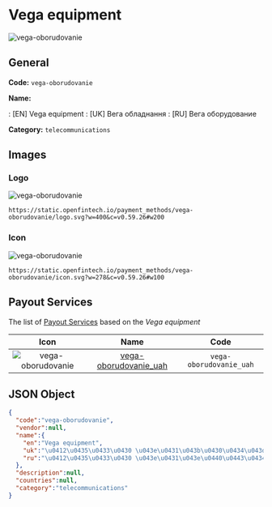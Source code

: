 
# Vega equipment 
![vega-oborudovanie](https://static.openfintech.io/payment_methods/vega-oborudovanie/logo.svg?w=400&c=v0.59.26#w200)  

## General 
**Code:** `vega-oborudovanie` 
 
**Name:** 
 
:	[EN] Vega equipment 
:	[UK] Вега обладнання 
:	[RU] Вега оборудование 
 
**Category:** `telecommunications` 
 

## Images 

### Logo 
![vega-oborudovanie](https://static.openfintech.io/payment_methods/vega-oborudovanie/logo.svg?w=400&c=v0.59.26#w200)  

```
https://static.openfintech.io/payment_methods/vega-oborudovanie/logo.svg?w=400&c=v0.59.26#w200
```  

### Icon 
![vega-oborudovanie](https://static.openfintech.io/payment_methods/vega-oborudovanie/icon.svg?w=278&c=v0.59.26#w100)  

```
https://static.openfintech.io/payment_methods/vega-oborudovanie/icon.svg?w=278&c=v0.59.26#w100
```  

## Payout Services 
 
The list of [Payout Services](/payout-services/) based on the _Vega equipment_ 

|Icon|Name|Code| 
|:---:|:---:|:---:| 
|![vega-oborudovanie](https://static.openfintech.io/payout_methods/vega-oborudovanie/icon.svg?w=278&c=v0.59.26#w40) |[vega-oborudovanie_uah](/payout-services/vega-oborudovanie_uah/)|`vega-oborudovanie_uah`| 
 

## JSON Object 

```json
{
  "code":"vega-oborudovanie",
  "vendor":null,
  "name":{
    "en":"Vega equipment",
    "uk":"\u0412\u0435\u0433\u0430 \u043e\u0431\u043b\u0430\u0434\u043d\u0430\u043d\u043d\u044f",
    "ru":"\u0412\u0435\u0433\u0430 \u043e\u0431\u043e\u0440\u0443\u0434\u043e\u0432\u0430\u043d\u0438\u0435"
  },
  "description":null,
  "countries":null,
  "category":"telecommunications"
}
```  
